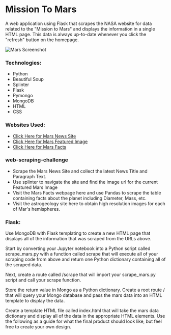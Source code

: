 # Mission To Mars

A web application using Flask that scrapes the NASA website for data related to the "Mission to Mars" and displays the information in a single HTML page. This data is always up-to-date whenever you click the "refresh" button on the homepage.


![Mars Screenshot](https://github.com/Jackelyneg/web-scraping-challenge/blob/main/mars%20screenshot.PNG)



### Technologies:
- Python
- Beautiful Soup
- Splinter
- Flask
- Pymongo
- MongoDB
- HTML
- CSS

### Websites Used:
- [Click Here for Mars News Site](https://redplanetscience.com/)
- [Click Here for Mars Featured Image](https://spaceimages-mars.com/)
- [Click Here for Mars Facts](https://galaxyfacts-mars.com/)

### web-scraping-challenge
- Scrape the Mars News Site and collect the latest News Title and Paragraph Text. 
- Use splinter to navigate the site and find the image url for the current Featured Mars Image 
- Visit the Mars Facts webpage here and use Pandas to scrape the table containing facts about the planet including Diameter, Mass, etc.
- Visit the astrogeology site here to obtain high resolution images for each of Mar's hemispheres.

### Flask:
Use MongoDB with Flask templating to create a new HTML page that displays all of the information that was scraped from the URLs above.

Start by converting your Jupyter notebook into a Python script called scrape_mars.py with a function called scrape that will execute all of your scraping code from above and return one Python dictionary containing all of the scraped data.

Next, create a route called /scrape that will import your scrape_mars.py script and call your scrape function.

Store the return value in Mongo as a Python dictionary.
Create a root route / that will query your Mongo database and pass the mars data into an HTML template to display the data.

Create a template HTML file called index.html that will take the mars data dictionary and display all of the data in the appropriate HTML elements. Use the following as a guide for what the final product should look like, but feel free to create your own design.


